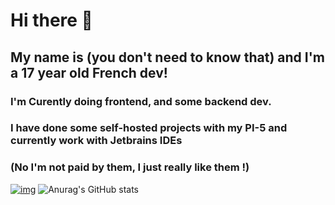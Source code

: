 # Hi there 👋

## My name is (you don't need to know that) and I'm a 17 year old French dev!
### I'm Curently doing frontend, and some backend dev. 
### I have done some self-hosted projects with my PI-5 and currently work with Jetbrains IDEs
### (No I'm not paid by them, I just really like them !)
[![img](https://img.shields.io/badge/We%20support-BlueHats-blue.svg)](https://bluehats.global)
![Anurag's GitHub stats](https://github-readme-stats.vercel.app/api?username=Sintaxytb&show_icons=true&theme=dark)
